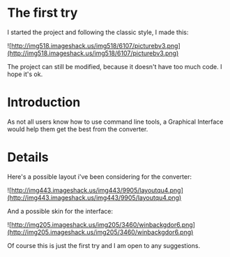 # The first try #

I started the project and following the classic style, I made this:

![http://img518.imageshack.us/img518/6107/picturebv3.png](http://img518.imageshack.us/img518/6107/picturebv3.png)

The project can still be modified, because it doesn't have too much code. I hope it's ok.

# Introduction #

As not all users know how to use command line tools, a Graphical Interface would help them get the best from the converter.

# Details #

Here's a possible layout i've been considering for the converter:

![http://img443.imageshack.us/img443/9905/layoutqu4.png](http://img443.imageshack.us/img443/9905/layoutqu4.png)

And a possible skin for the interface:

![http://img205.imageshack.us/img205/3460/winbackgdor6.png](http://img205.imageshack.us/img205/3460/winbackgdor6.png)

Of course this is just the first try and I am open to any suggestions.


